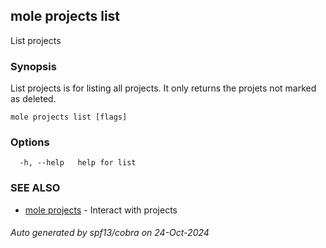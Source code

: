 ## mole projects list

List projects

### Synopsis

List projects is for listing all projects.
	It only returns the projets not marked as deleted.

```
mole projects list [flags]
```

### Options

```
  -h, --help   help for list
```

### SEE ALSO

* [mole projects](mole_projects.md)	 - Interact with projects

###### Auto generated by spf13/cobra on 24-Oct-2024
